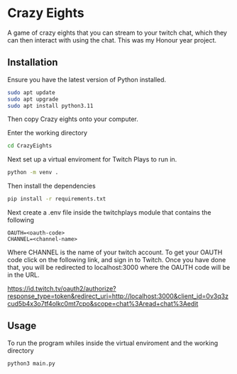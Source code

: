 # Crazy Eights

A game of crazy eights that you can stream to your twitch chat, which they can then interact with using the chat. This was my Honour year project.

## Installation

Ensure you have the latest version of Python installed.
```bash
sudo apt update
sudo apt upgrade
sudo apt install python3.11
```

Then copy Crazy eights onto your computer.

Enter the working directory
```bash
cd CrazyEights
```

Next set up a virtual enviroment for Twitch Plays to run in.
```bash
python -m venv .
```

Then install the dependencies
```bash
pip install -r requirements.txt
```

Next create a .env file inside the twitchplays module that contains the following
```.env
OAUTH=<oauth-code>
CHANNEL=<channel-name>
```

Where CHANNEL is the name of your twitch account.
To get your OAUTH code click on the following link, and sign in to Twitch. Once you have done that, you will be redirected to localhost:3000 where the OAUTH code will be in the URL.

https://id.twitch.tv/oauth2/authorize?response_type=token&redirect_uri=http://localhost:3000&client_id=0v3q3zcud5b4x3o7tf4olkc0mt7cpo&scope=chat%3Aread+chat%3Aedit


## Usage

To run the program whiles inside the virtual enviroment and the working directory

```bash
python3 main.py
```
